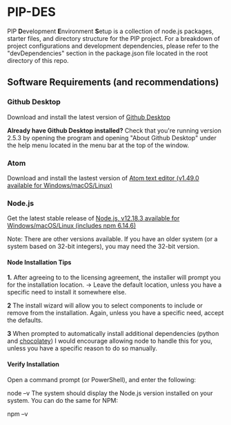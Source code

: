 # PIP-DES

PIP **D**evelopment **E**nvironment **S**etup is a collection of node.js packages, starter files, and directory structure for the PIP project. For a breakdown of project configurations and development dependencies, please refer to the "devDependencies" section in the package.json file located in the root directory of this repo.

## Software Requirements (and recommendations)

### Github Desktop
Download and install the latest version of <a href="https://desktop.github.com/">Github Desktop</a>

**Already have Github Desktop installed?** Check that you're running version 2.5.3 by opening the program and opening "About Github Desktop" under the help menu located in the menu bar at the top of the window. 


### Atom 
Download and install the lastest version of <a href="https://atom.io/" target="_blank"> Atom text editor (v1.49.0 available for Windows/macOS/Linux)</a>

### Node.js
Get the latest stable release of <a href="https://nodejs.org/en/download/" target="_blank">Node.js, v12.18.3 available for Windows/macOS/Linux (includes npm 6.14.6) </a>

Note: There are other versions available. If you have an older system (or a system based on 32-bit integers), you may need the 32-bit version.

#### Node Installation Tips

**1.** After agreeing to to the licensing agreement, the installer will prompt you for the installation location. -> Leave the default location, unless you have a specific need to install it somewhere else.

**2** The install wizard will allow you to select components to include or remove from the installation. Again, unless you have a specific need, accept the defaults.

**3** When prompted to automatically install additional dependencies (python and <a href="https://chocolatey.org/packages/nodejs">chocolatey</a>) I would encourage allowing node to handle this for you, unless you have a specific reason to do so manually. 


#### Verify Installation
Open a command prompt (or PowerShell), and enter the following:

node –v
The system should display the Node.js version installed on your system. You can do the same for NPM:

npm –v
